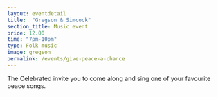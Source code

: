 ```yaml
---
layout: eventdetail
title:  "Gregson & Simcock"
section_title: Music event
price: 12.00
time: "7pm-10pm"
type: Folk music
image: gregson
permalink: /events/give-peace-a-chance
---
```

The Celebrated invite you to come along and sing one of your favourite peace songs.
